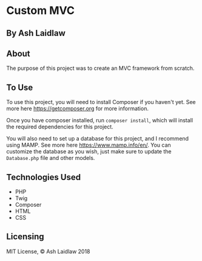 # Custom MVC
## By Ash Laidlaw

## About

The purpose of this project was to create an MVC framework from scratch.

## To Use

To use this project, you will need to install Composer if you haven't yet. See more here https://getcomposer.org for more information.

Once you have composer installed, run `composer install`, which will install the required dependencies for this project.

You will also need to set up a database for this project, and I recommend using MAMP. See more here https://www.mamp.info/en/. You can customize the database as you wish, just make sure to update the `Database.php` file and other models.


## Technologies Used

* PHP
* Twig
* Composer
* HTML
* CSS

## Licensing

MIT License, © Ash Laidlaw 2018